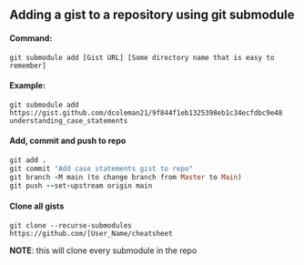 ## Adding a gist to a repository using git submodule
#### Command:
`git submodule add [Gist URL] [Some directory name that is easy to remember]`
#### Example: 
`git submodule add https://gist.github.com/dcoleman21/9f844f1eb1325398eb1c34ecfdbc9e48 understanding_case_statements`
#### Add, commit and push to repo
```ruby
git add .
git commit "Add case statements gist to repo"
git branch -M main (to change branch from Master to Main)
git push --set-upstream origin main
```
#### Clone all gists
`git clone --recurse-submodules https://github.com/[User_Name/cheatsheet`

**NOTE**: this will clone every submodule in the repo
